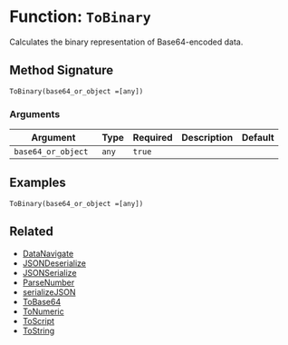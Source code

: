 [comment]: # (Note: This documentation is generated dynamically in the build process.  To modify the contents, change the javadoc on the _invoke method of the BIF class)

# Function: `ToBinary`

Calculates the binary representation of Base64-encoded data.

## Method Signature
```
ToBinary(base64_or_object =[any])
```
### Arguments

| Argument | Type | Required | Description | Default |
|----------|------|----------|-------------|---------|
| `base64_or_object ` | `any` | `true` |  |  |

## Examples

```
ToBinary(base64_or_object =[any])
```

## Related
  * [DataNavigate](boxlang-language/reference/built-in-functions/DataNavigate.md)
  * [JSONDeserialize](boxlang-language/reference/built-in-functions/JSONDeserialize.md)
  * [JSONSerialize](boxlang-language/reference/built-in-functions/JSONSerialize.md)
  * [ParseNumber](boxlang-language/reference/built-in-functions/ParseNumber.md)
  * [serializeJSON](boxlang-language/reference/built-in-functions/serializeJSON.md)
  * [ToBase64](boxlang-language/reference/built-in-functions/ToBase64.md)
  * [ToNumeric](boxlang-language/reference/built-in-functions/ToNumeric.md)
  * [ToScript](boxlang-language/reference/built-in-functions/ToScript.md)
  * [ToString](boxlang-language/reference/built-in-functions/ToString.md)
